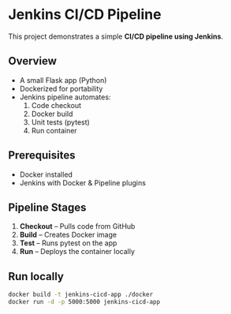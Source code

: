 # Jenkins CI/CD Pipeline

This project demonstrates a simple **CI/CD pipeline using Jenkins**.

## Overview
- A small Flask app (Python)
- Dockerized for portability
- Jenkins pipeline automates:
  1. Code checkout
  2. Docker build
  3. Unit tests (pytest)
  4. Run container

## Prerequisites
- Docker installed
- Jenkins with Docker & Pipeline plugins

## Pipeline Stages
1. **Checkout** – Pulls code from GitHub  
2. **Build** – Creates Docker image  
3. **Test** – Runs pytest on the app  
4. **Run** – Deploys the container locally  

## Run locally
```bash
docker build -t jenkins-cicd-app ./docker
docker run -d -p 5000:5000 jenkins-cicd-app
